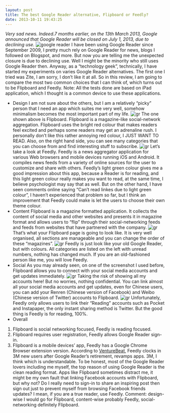 ```yaml
---
layout: post
title: The best Google Reader alternative, Flipboard or Feedly?
date: 2013-10-11 19:43:25
---
```

*Very sad news. Indeed.7 months earlier, on the 13th March 2013, Google announced that Google Reader will be closed on July 1, 2013, due to declining use.*
![google reader](/images/gr/gr-1.png)
I have been using Google Reader since September 2009, I pretty much rely on Google Reader for news, blogs I followed on Blogspot, and more. But now you are telling me the unexpected closure is due to declining use. Well I might be the minority who still uses Google Reader then. Anyway, as a “technology geek”, technically, I have started my experiments on varies Google Reader alternatives.
The first one I tried was Zite, I am sorry, I don’t like it at all. So in this review, I am going to compare the most two common choices that I can think of, which turns out to be Flipboard and Feedly.
Note: All the tests done are based on iPad application, which I thought is a common device to use these applications.
- Design
I am not sure about the others, but I am a relatively “picky” person that I need an app which suites me very well, somehow minimalism becomes the most important part of my life.
![gr](/images/gr/gr-2.png)
The one shown above is Flipboard. Flipboard is a magazine-like social-network aggregation.
Flipboard uses the bright red colour that makes readers feel excited and perhaps some readers may get an adrenaline rush. I personally don’t like this rather annoying red colour, I JUST WANT TO READ. Also, on the right hand side, you can see many categories that you can choose from and find interesting stuff to subscribe.
![gr](/images/gr/gr-3.png)
Let’s take a look at Feedly. Feedly is a news aggregator application for various Web browsers and mobile devices running iOS and Android. It compiles news feeds from a variety of online sources for the user to customize and share with others.
Feedly’s light green colour gives me a good impression about this app, because a Reader is for reading, and this light green colour really makes you want to read, at the same time, I believe psychologist may say that as well. But on the other hand, I have seen comments online saying “Can’t read linkes due to light green colour”, I haven’t experienced that problem so far, but I think an improvement that Feedly could make is let the users to choose their own theme colour.
- Content
Flipboard is a magazine formatted application. It collects the content of social media and other websites and presents it in magazine format and allows users to “flip” through their social-networking feeds and feeds from websites that have partnered with the company.
![gr](/images/gr/gr-4.png)
That’s what your Flipboard page is going to look like. It is very well organised, all sections are manageable and you can change the order of these “magazines”.
![gr](/images/gr/gr-5.png)
Feedly is just look like your old Google Reader, but with colours. All categories are listed on the left with unread numbers, nothing has changed much. If you are an old-fashioned person like me, you will love Feedly.
- Social 
As you may already seen, on one of the screenshot I used before, Flipboard allows you to connect with your social media accounts and get updates immediately.
![gr](/images/gr/gr-6.png)
Taking the risk of showing all my accounts here! But no worries, nothing confidential. You can link almost all your social media accounts and get updates, even for Chinese users, you can add your Renren (Chinese version of Facebook) and Weibo (Chinese version of Twitter) accounts to Flipboard.
![gr](/images/gr/gr-7.png)
Unfortunately, Feedly only allows users to link their “Reading” accounts such as Pocket and Instapaper, the only instant sharing method is Twitter. But the good thing is Feedly is for reading, 100%.
- Overall
1. Flipboard is social networking focused, Feedly is reading focused.
2. Flipboard requires user registration, Feedly allows Google Reader sign-in.
3. Flipboard is a mobile devices’ app, Feedly has a Google Chrome Browser extension version.
According to [VentureBeat](http://venturebeat.com/2013/04/01/feedly-3m-users-new-mobile-apps/), Feedly clocks in 3M new users after Google Reader’s retirement, revamps apps. 3M, I think which is understandable. To be honest, most of the Google Reader lovers including me myself, the top reason of using Google Reader is the clean reading format. Apps like Flipboard sometimes distract me, it might be my own fault that linking Facebook accounts with Flipboard, but why not? Do I really need to sign-in to share an inspiring post then sign out just to prevent myself from browsing Facebook friends updates? I mean, if you are a true reader, use Feedly.
Comment: design-wise I would go for Flipboard, content-wise probably Feedly, social-networking definitely Flipboard.

